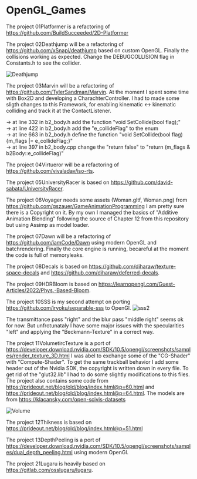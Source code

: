 # OpenGL_Games

The project 01Platformer is a refactoring of https://github.com/BuildSucceeded/2D-Platformer

The project 02Deathjump will be a refactoring of https://github.com/xSnapi/deathjump based on custom OpenGL. Finally the collisions working as expected. Change the DEBUGCOLLISION flag in Constants.h to see the collider.

![Deathjump](https://user-images.githubusercontent.com/30089026/159373182-ca685728-c27f-4c09-83f8-df297a28a900.png)

The project 03Marvin will be a refactoring of https://github.com/TylerSandman/Marvin. At the moment I spent some time with Box2D and developing a CharachterController. I had to made some sligth changes to this Framework, for enabling kinematic <-> kinematic colliding and track it at the ContactListener.

-> at line 332 in b2_body.h add the function "void SetCollide(bool flag);"  
-> at line 422 in b2_body.h add the "e_collideFlag" to the enum  
-> at line 663 in b2_body.h  define the function "void SetCollide(bool flag){m_flags |= e_collideFlag;}"  
-> at line 397 in b2_body.cpp change the "return false" to "return (m_flags & b2Body::e_collideFlag)"

The project 04Virtueror will be a refactoring of https://github.com/vivaladav/iso-rts.

The project 05UniversityRacer is based on https://github.com/david-sabata/UniversityRacer.

The project 06Voyager needs some assets (Woman.gltf, Woman.png) from https://github.com/gszauer/GameAnimationProgramming I am pretty sure there is a Copyright on it. By my own I managed the basics of "Additive Animation Blending" following the source of Chapter 12 from this repository but using Assimp as model loader.

The project 07Dawn will be a refactoring of https://github.com/iamCode/Dawn using modern OpenGL and batchrendering. Finally the core engine is running, becareful at the moment the code is full of memoryleaks.

The project 08Decals is based on https://github.com/diharaw/texture-space-decals and https://github.com/diharaw/deferred-decals.

The project 09HDRBloom is based on https://learnopengl.com/Guest-Articles/2022/Phys.-Based-Bloom.

The project 10SSS is my second attempt on porting https://github.com/iryoku/separable-sss to OpenGl.
![sss2](https://user-images.githubusercontent.com/30089026/212480333-1af139e9-85cb-4611-bfe9-b6b526633fc5.png)

The transmittance pass "right" and the blur pass "middle right" seems ok for now. But unfrotunataly I have some major issues with the specularities "left" and applying the "Beckmann-Texture" in a correct way.

The project 11VolumetircTexture is a port of https://developer.download.nvidia.com/SDK/10.5/opengl/screenshots/samples/render_texture_3D.html I was abel to exchange some of the "CG-Shader" with "Compute-Shader". To get the same trackball behavior I add some header out of the Nvidia SDK, the copyright is written down in every file. To get rid of the "glut32.lib" I had to do some slightly modifications to this files. 
The project also contains some code from https://prideout.net/blog/old/blog/index.html@p=60.html and https://prideout.net/blog/old/blog/index.html@p=64.html. The models are from https://klacansky.com/open-scivis-datasets

![Volume](https://user-images.githubusercontent.com/30089026/213771775-9ea01f87-61a1-4ad5-b60d-87a6a65e5181.png)

The project 12Thikness is based on https://prideout.net/blog/old/blog/index.html@p=51.html

The project 13DepthPeeling is a port of https://developer.download.nvidia.com/SDK/10.5/opengl/screenshots/samples/dual_depth_peeling.html using modern OpenGl.

The project 21Lugaru is heavily based on https://gitlab.com/osslugaru/lugaru.

